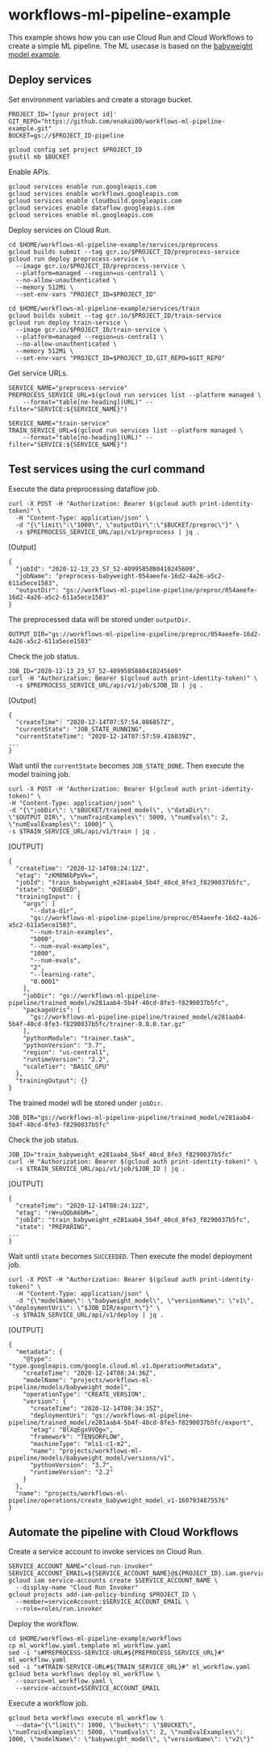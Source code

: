 # workflows-ml-pipeline-example

This example shows how you can use Cloud Run and Cloud Workflows to create a simple ML pipeline. The ML usecase is based on the [babyweight model example](https://github.com/GoogleCloudPlatform/training-data-analyst/blob/master/blogs/babyweight_keras/babyweight.ipynb).

## Deploy services

Set environment variables and create a storage bucket.

```shell
PROJECT_ID='[your project id]'
GIT_REPO="https://github.com/enakai00/workflows-ml-pipeline-example.git"
BUCKET=gs://$PROJECT_ID-pipeline

gcloud config set project $PROJECT_ID
gsutil mb $BUCKET
```

Enable APIs.

```shell
gcloud services enable run.googleapis.com
gcloud services enable workflows.googleapis.com
gcloud services enable cloudbuild.googleapis.com
gcloud services enable dataflow.googleapis.com
gcloud services enable ml.googleapis.com
```

Deploy services on Cloud Run.

```shell
cd $HOME/workflows-ml-pipeline-example/services/preprocess
gcloud builds submit --tag gcr.io/$PROJECT_ID/preprocess-service
gcloud run deploy preprocess-service \
  --image gcr.io/$PROJECT_ID/preprocess-service \
  --platform=managed --region=us-central1 \
  --no-allow-unauthenticated \
  --memory 512Mi \
  --set-env-vars "PROJECT_ID=$PROJECT_ID"

cd $HOME/workflows-ml-pipeline-example/services/train
gcloud builds submit --tag gcr.io/$PROJECT_ID/train-service
gcloud run deploy train-service \
  --image gcr.io/$PROJECT_ID/train-service \
  --platform=managed --region=us-central1 \
  --no-allow-unauthenticated \
  --memory 512Mi \
  --set-env-vars "PROJECT_ID=$PROJECT_ID,GIT_REPO=$GIT_REPO"
```

Get service URLs.

```shell
SERVICE_NAME="preprocess-service"
PREPROCESS_SERVICE_URL=$(gcloud run services list --platform managed \
    --format="table[no-heading](URL)" --filter="SERVICE:${SERVICE_NAME}")

SERVICE_NAME="train-service"
TRAIN_SERVICE_URL=$(gcloud run services list --platform managed \
    --format="table[no-heading](URL)" --filter="SERVICE:${SERVICE_NAME}")
```

## Test services using the curl command

Execute the data preprocessing dataflow job.

```shell
curl -X POST -H "Authorization: Bearer $(gcloud auth print-identity-token)" \
  -H "Content-Type: application/json" \
  -d "{\"limit\":\"1000\", \"outputDir\":\"$BUCKET/preproc\"}" \
  -s $PREPROCESS_SERVICE_URL/api/v1/preprocess | jq .
```

[Output]
```shell
{
  "jobId": "2020-12-13_23_57_52-4099585880410245609",
  "jobName": "preprocess-babyweight-054aeefe-16d2-4a26-a5c2-611a5ece1583",
  "outputDir": "gs://workflows-ml-pipeline-pipeline/preproc/054aeefe-16d2-4a26-a5c2-611a5ece1583"
}
```

The preprocessed data will be stored under `outputDir`.

```shell
OUTPUT_DIR="gs://workflows-ml-pipeline-pipeline/preproc/054aeefe-16d2-4a26-a5c2-611a5ece1583"
```

Check the job status.

```
JOB_ID="2020-12-13_23_57_52-4099585880410245609"
curl -H "Authorization: Bearer $(gcloud auth print-identity-token)" \
  -s $PREPROCESS_SERVICE_URL/api/v1/job/$JOB_ID | jq .
```

[Output]
```shell
{
  "createTime": "2020-12-14T07:57:54.086857Z",
  "currentState": "JOB_STATE_RUNNING",
  "currentStateTime": "2020-12-14T07:57:59.416039Z",
...
}
```

Wait until the `currentState` becomes `JOB_STATE_DONE`. Then execute the model training job.

```shell
curl -X POST -H "Authorization: Bearer $(gcloud auth print-identity-token)" \
-H "Content-Type: application/json" \
-d "{\"jobDir\": \"$BUCKET/trained_model\", \"dataDir\": \"$OUTPUT_DIR\", \"numTrainExamples\": 5000, \"numEvals\": 2, \"numEvalExamples\": 1000}" \
-s $TRAIN_SERVICE_URL/api/v1/train | jq .
```

[OUTPUT]
```
{
  "createTime": "2020-12-14T08:24:12Z",
  "etag": "zKM8N6bPpVk=",
  "jobId": "train_babyweight_e281aab4_5b4f_40cd_8fe3_f8290037b5fc",
  "state": "QUEUED",
  "trainingInput": {
    "args": [
      "--data-dir",
      "gs://workflows-ml-pipeline-pipeline/preproc/054aeefe-16d2-4a26-a5c2-611a5ece1583",
      "--num-train-examples",
      "5000",
      "--num-eval-examples",
      "1000",
      "--num-evals",
      "2",
      "--learning-rate",
      "0.0001"
    ],
    "jobDir": "gs://workflows-ml-pipeline-pipeline/trained_model/e281aab4-5b4f-40cd-8fe3-f8290037b5fc",
    "packageUris": [
      "gs://workflows-ml-pipeline-pipeline/trained_model/e281aab4-5b4f-40cd-8fe3-f8290037b5fc/trainer-0.0.0.tar.gz"
    ],
    "pythonModule": "trainer.task",
    "pythonVersion": "3.7",
    "region": "us-central1",
    "runtimeVersion": "2.2",
    "scaleTier": "BASIC_GPU"
  },
  "trainingOutput": {}
}
```

The trained model will be stored under `jobDir`.

```shell
JOB_DIR="gs://workflows-ml-pipeline-pipeline/trained_model/e281aab4-5b4f-40cd-8fe3-f8290037b5fc"
```

Check the job status.

```shell
JOB_ID="train_babyweight_e281aab4_5b4f_40cd_8fe3_f8290037b5fc"
curl -H "Authorization: Bearer $(gcloud auth print-identity-token)" \
  -s $TRAIN_SERVICE_URL/api/v1/job/$JOB_ID | jq .
```

[OUTPUT]
```
{
  "createTime": "2020-12-14T08:24:12Z",
  "etag": "rW+uQQbA6bM=",
  "jobId": "train_babyweight_e281aab4_5b4f_40cd_8fe3_f8290037b5fc",
  "state": "PREPARING",
...
}
```

Wait until `state` becomes `SUCCEEDED`. Then execute the model deployment job.

```shell
curl -X POST -H "Authorization: Bearer $(gcloud auth print-identity-token)" \
  -H "Content-Type: application/json" \
  -d "{\"modelName\": \"babyweight_model\", \"versionName\": \"v1\", \"deploymentUri\": \"$JOB_DIR/export\"}" \
 -s $TRAIN_SERVICE_URL/api/v1/deploy | jq .
```

[OUTPUT]
```shell
{
  "metadata": {
    "@type": "type.googleapis.com/google.cloud.ml.v1.OperationMetadata",
    "createTime": "2020-12-14T08:34:36Z",
    "modelName": "projects/workflows-ml-pipeline/models/babyweight_model",
    "operationType": "CREATE_VERSION",
    "version": {
      "createTime": "2020-12-14T08:34:35Z",
      "deploymentUri": "gs://workflows-ml-pipeline-pipeline/trained_model/e281aab4-5b4f-40cd-8fe3-f8290037b5fc/export",
      "etag": "BlXqEgx9VQg=",
      "framework": "TENSORFLOW",
      "machineType": "mls1-c1-m2",
      "name": "projects/workflows-ml-pipeline/models/babyweight_model/versions/v1",
      "pythonVersion": "3.7",
      "runtimeVersion": "2.2"
    }
  },
  "name": "projects/workflows-ml-pipeline/operations/create_babyweight_model_v1-1607934875576"
}
```

## Automate the pipeline with Cloud Workflows

Create a service account to invoke services on Cloud Run.

```shell
SERVICE_ACCOUNT_NAME="cloud-run-invoker"
SERVICE_ACCOUNT_EMAIL=${SERVICE_ACCOUNT_NAME}@${PROJECT_ID}.iam.gserviceaccount.com
gcloud iam service-accounts create $SERVICE_ACCOUNT_NAME \
  --display-name "Cloud Run Invoker"
gcloud projects add-iam-policy-binding $PROJECT_ID \
  --member=serviceAccount:$SERVICE_ACCOUNT_EMAIL \
  --role=roles/run.invoker
```

Deploy the workflow.

```shell
cd $HOME/workflows-ml-pipeline-example/workflows
cp ml_workflow.yaml.template ml_workflow.yaml
sed -i "s#PREPROCESS-SERVICE-URL#${PREPROCESS_SERVICE_URL}#" ml_workflow.yaml
sed -i "s#TRAIN-SERVICE-URL#${TRAIN_SERVICE_URL}#" ml_workflow.yaml
gcloud beta workflows deploy ml_workflow \
  --source=ml_workflow.yaml \
  --service-account=$SERVICE_ACCOUNT_EMAIL
```

Execute a workflow job.

```shell
gcloud beta workflows execute ml_workflow \
  --data="{\"limit\": 1000, \"bucket\": \"$BUCKET\", \"numTrainExamples\": 5000, \"numEvals\": 2, \"numEvalExamples\": 1000, \"modelName\": \"babyweight_model\", \"versionName\": \"v2\"}"
```
